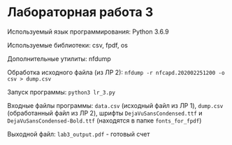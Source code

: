 # Лабораторная работа 3
Используемый язык программирования: Python 3.6.9

Используемые библиотеки: csv, fpdf, os

Дополнительные утилиты: nfdump

Обработка исходного файла (из ЛР 2): `nfdump -r nfcapd.202002251200 -o csv > dump.csv`

Запуск программы: `python3 lr_3.py`

Входные файлы программы: `data.csv` (исходный файл из ЛР 1), `dump.csv` (обработанный файл из ЛР 2), шрифты `DejaVuSansCondensed.ttf` и `DejaVuSansCondensed-Bold.ttf` (находятся в папке `fonts_for_fpdf`)

Выходной файл: `lab3_output.pdf` - готовый счет
